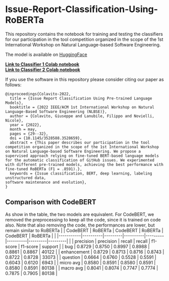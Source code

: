 # Issue-Report-Classification-Using-RoBERTa
This repository contains the notebook for training and testing the classifiers for our participation in the tool competition organized in the scope of the 1st International Workshop on Natural Language-based Software Engineering.

The model is available on [HuggingFace](https://huggingface.co/PeppoCola/IssueReportClassifier-NLBSE22) 

**[Link to Classifier 1 Colab notebook](https://colab.research.google.com/drive/1mgS0fGplVhp_u9h5dAgWo3GkOel9fmrx)**
<br>
**[Link to Classifier 2 Colab notebook](https://colab.research.google.com/drive/1I_MT7tciNnuLcT7zPMHzJjeyY1b-m5DL)**

If you use the software in this repository please consider citing our paper as follows:

```
@inproceedings{Colavito-2022,
  title = {Issue Report Classification Using Pre-trained Language Models},
  booktitle = {2022 IEEE/ACM 1st International Workshop on Natural Language-Based Software Engineering (NLBSE)},
  author = {Colavito, Giuseppe and Lanubile, Filippo and Novielli, Nicole},
  year = {2022},
  month = may,
  pages = {29--32},
  doi = {10.1145/3528588.3528659},
  abstract = {This paper describes our participation in the tool competition organized in the scope of the 1st International Workshop on Natural Language-based Software Engineering. We propose a supervised approach relying on fine-tuned BERT-based language models for the automatic classification of GitHub issues. We experimented with different pre-trained models, achieving the best performance with fine-tuned RoBERTa (F1 = .8591).},
  keywords = {Issue classification, BERT, deep learning, labeling unstructured data,
software maintenance and evolution},
}
```

## Comparison with CodeBERT
As show in the table, the two models are equivalent. For CodeBERT, we removed the preprocessing to keep all the code, since it is trained on code also. Note that also removing the code, the performances are lower, but remain similar to RoBERTa 
|           | CodeBERT | RoBERTa | CodeBERT | RoBERTa | CodeBERT | RoBERTa |         |
|-----------|----------|---------|----------|---------|----------|---------|---------|
|           | precision | precision | recall | recall | f1-score | f1-score | support |
| bug       | 0.8729   | 0.8750  | 0.8997   | 0.8988  | 0.8861   | 0.8867  | 40122   |
| enhancement | 0.8729   | 0.8713  | 0.8716   | 0.8743  | 0.8722   | 0.8728  | 33073   |
| question  | 0.6664   | 0.6760  | 0.5528   | 0.5591  | 0.6043   | 0.6120  | 6943    |
| micro avg | 0.8580   | 0.8591  | 0.8580   | 0.8591  | 0.8580   | 0.8591  | 80138   |
| macro avg | 0.8041   | 0.8074  | 0.7747   | 0.7774  | 0.7875   | 0.7905  | 80138   |
